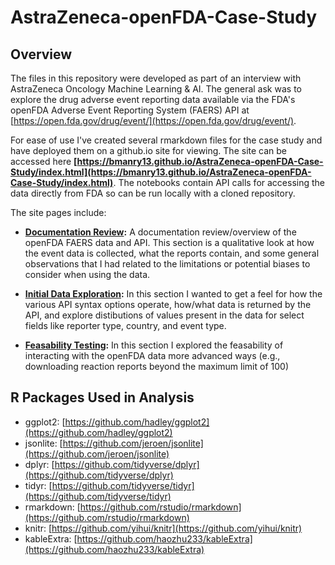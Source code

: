 # AstraZeneca-openFDA-Case-Study

## Overview

The files in this repository were developed as part of an interview with AstraZeneca Oncology Machine Learning & AI. The general ask was to explore the drug adverse event reporting data available via the FDA's openFDA Adverse Event Reporting System (FAERS) API at [https://open.fda.gov/drug/event/](https://open.fda.gov/drug/event/).

For ease of use I've created several rmarkdown files for the case study and have deployed them on a github.io site for viewing. The site can be accessed here **[https://bmanry13.github.io/AstraZeneca-openFDA-Case-Study/index.html](https://bmanry13.github.io/AstraZeneca-openFDA-Case-Study/index.html)**. The notebooks contain API calls for accessing the data directly from FDA so can be run locally with a cloned repository.

The site pages include:

* **[Documentation Review](https://bmanry13.github.io/AstraZeneca-openFDA-Case-Study/index.html):** A documentation review/overview of the openFDA FAERS data and API. This section is a qualitative look at how the event data is collected, what the reports contain, and some general observations that I had related to the limitations or potential biases to consider when using the data.

* **[Initial Data Exploration](https://bmanry13.github.io/AstraZeneca-openFDA-Case-Study/Initial-Data-Exploration.html):** In this section I wanted to get a feel for how the various API syntax options operate, how/what data is returned by the API, and explore distibutions of values present in the data for select fields like reporter type, country, and event type.

* **[Feasability Testing](https://bmanry13.github.io/AstraZeneca-openFDA-Case-Study/Feasability-Testing.html):** In this section I explored the feasability of interacting with the openFDA data more advanced ways (e.g., downloading reaction reports beyond the maximum limit of 100)

## R Packages Used in Analysis
- ggplot2: [https://github.com/hadley/ggplot2](https://github.com/hadley/ggplot2)
- jsonlite: [https://github.com/jeroen/jsonlite](https://github.com/jeroen/jsonlite)
- dplyr: [https://github.com/tidyverse/dplyr](https://github.com/tidyverse/dplyr)
- tidyr: [https://github.com/tidyverse/tidyr](https://github.com/tidyverse/tidyr)
- rmarkdown: [https://github.com/rstudio/rmarkdown](https://github.com/rstudio/rmarkdown)
- knitr: [https://github.com/yihui/knitr](https://github.com/yihui/knitr)
- kableExtra: [https://github.com/haozhu233/kableExtra](https://github.com/haozhu233/kableExtra)